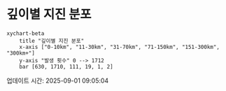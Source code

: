 # 깊이별 지진 분포

```mermaid
xychart-beta
    title "깊이별 지진 분포"
    x-axis ["0-10km", "11-30km", "31-70km", "71-150km", "151-300km", "300km+"]
    y-axis "발생 횟수" 0 --> 1712
    bar [630, 1710, 111, 19, 1, 2]
```

업데이트 시간: 2025-09-01 09:05:04
